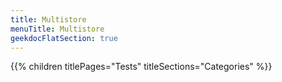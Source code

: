 ```yaml
---
title: Multistore
menuTitle: Multistore 
geekdocFlatSection: true
---
```


{{% children titlePages="Tests" titleSections="Categories" %}}